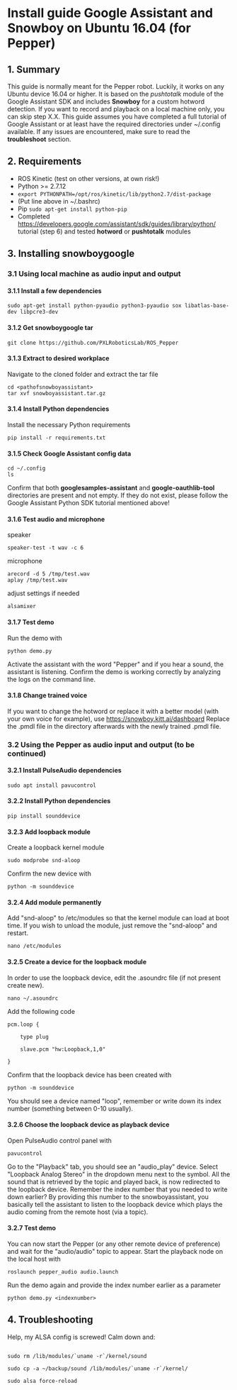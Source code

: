 # Install guide Google Assistant and Snowboy on Ubuntu 16.04 (for Pepper)

## 1. Summary

This guide is normally meant for the Pepper robot. Luckily, it works on any Ubuntu device 16.04 or higher. 
It is based on the *pushtotalk* module of the Google Assistant SDK and includes **Snowboy** for a custom hotword detection. 
If you want to record and playback on a local machine only, you can skip step X.X.  This guide assumes you have completed a 
full tutorial of Google Assistant or at least have the required directories under ~/.config available. If any issues are 
encountered, make sure to read the **troubleshoot** section. 

## 2. Requirements
- ROS Kinetic (test on other versions, at own risk!) 
- Python >= 2.7.12
- ``export PYTHONPATH=/opt/ros/kinetic/lib/python2.7/dist-package``
-  (Put line above in ~/.bashrc)
- Pip ``sudo apt-get install python-pip``
- Completed https://developers.google.com/assistant/sdk/guides/library/python/ tutorial (step 6) and tested **hotword** or **pushtotalk** modules

## 3. Installing snowboygoogle 

### 3.1 Using local machine as audio input and output

#### 3.1.1 Install a few dependencies 

``sudo apt-get install python-pyaudio python3-pyaudio sox libatlas-base-dev libpcre3-dev``

#### 3.1.2 Get snowboygoogle tar 

``git clone https://github.com/PXLRoboticsLab/ROS_Pepper``

#### 3.1.3 Extract to desired workplace

Navigate to the cloned folder and extract the tar file

```
cd <pathofsnowboyassistant>
tar xvf snowboyassistant.tar.gz
```

#### 3.1.4 Install Python dependencies

Install the necessary Python requirements

``pip install -r requirements.txt``

#### 3.1.5 Check Google Assistant config data

```
cd ~/.config
ls
```

Confirm that both **googlesamples-assistant** and **google-oauthlib-tool** directories are present and not empty.
If they do not exist, please follow the Google Assistant Python SDK tutorial mentioned above!

####  3.1.6 Test audio and microphone

speaker

``speaker-test -t wav -c 6``
 
microphone

```
arecord -d 5 /tmp/test.wav
aplay /tmp/test.wav
```

adjust settings if needed

``alsamixer``

#### 3.1.7 Test demo
Run the demo with 

``python demo.py``

Activate the assistant with the word "Pepper" and if you hear a sound, the assistant is listening. 
Confirm the demo is working correctly by analyzing the logs on the command line.

#### 3.1.8 Change trained voice

If you want to change the hotword or replace it with a better model (with your own voice for example), use https://snowboy.kitt.ai/dashboard
Replace the .pmdl file in the directory afterwards with the newly trained .pmdl file. 

### 3.2 Using the Pepper as audio input and output (to be continued) 

#### 3.2.1 Install PulseAudio dependencies

``sudo apt install pavucontrol``

#### 3.2.2 Install Python dependencies

``pip install sounddevice``

#### 3.2.3 Add loopback module 

Create a loopback kernel module 

``sudo modprobe snd-aloop``

Confirm the new device with 

``python -m sounddevice``

#### 3.2.4 Add module permanently 

Add "snd-aloop" to /etc/modules so that the kernel module can load at boot time.
If you wish to unload the module, just remove the "snd-aloop" and restart.

``nano /etc/modules``

#### 3.2.5 Create a device for the loopback module

In order to use the loopback device, edit the .asoundrc file (if not present create new). 

``nano ~/.asoundrc``

Add the following code 

```
pcm.loop {

    type plug
    
    slave.pcm "hw:Loopback,1,0"
    
}
```
Confirm that the loopback device has been created with 

``python -m sounddevice``

You should see a device named "loop", remember or write down its index number (something between 0-10 usually). 

#### 3.2.6 Choose the loopback device as playback device

Open PulseAudio control panel with 

``pavucontrol``

Go to the "Playback" tab, you should see an "audio_play" device. Select "Loopback Analog Stereo" in the dropdown menu next to the symbol. All the sound that is retrieved by the topic and played back, is now redirected to the loopback device. Remember the index number that you needed to write down earlier? By providing this number to the snowboyassistant, you basically tell the assistant to listen to the loopback device which plays the audio coming from the remote host (via a topic). 

#### 3.2.7 Test demo 

You can now start the Pepper (or any other remote device of preference) and wait for the "audio/audio" topic to appear. Start the playback node on the local host with

`` roslaunch pepper_audio audio.launch ``

Run the demo again and provide the index number earlier as a parameter

``python demo.py <indexnumber>``


## 4. Troubleshooting

Help, my ALSA config is screwed! Calm down and:

```

sudo rm /lib/modules/`uname -r`/kernel/sound

sudo cp -a ~/backup/sound /lib/modules/`uname -r`/kernel/

sudo alsa force-reload

```
